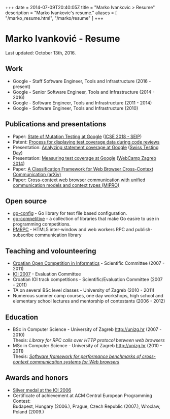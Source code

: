 +++
date = 2014-07-09T20:40:05Z
title = "Marko Ivankovic > Resume"
description = "Marko Ivankovic's resume."
aliases = [
  "/marko_resume.html",
  "/marko/resume"
]
+++
<div itemscope itemtype="http://schema.org/Person">
  <h1>
    <span itemprop="name">Marko Ivanković</span>
    - Resume
  </h1>
<p>Last updated: October 13th, 2016.</p>
<h2>Work</h2>
<ul>
  <li>
    <span itemprop="worksFor" itemscope itemtype="http://schema.org/Organization">
      <span itemprop="name">Google</span>
    </span>
    -
    <span itemprop="jobTitle">Staff Software Engineer, Tools and Infrastructure</span>
    (2016 - present)
  </li>
  <li>Google - Senior Software Engineer, Tools and Infrastructure (2014 - 2016)</li>
  <li>Google - Software Engineer, Tools and Infrastructure (2011 - 2014)</li>
  <li>Google - Software Engineer, Tools and Infrastructure (2010)</li>
</ul>
<h2>Publications and presentations</h2>
<ul>
  <li>Paper:
    <a href="https://research.google.com/pubs/pub46584.html">State of Mutation Testing at Google</a> (<a href="https://www.icse2018.org/event/icse-2018-software-engineering-in-practice-state-of-mutation-testing-at-google">ICSE 2018 - SEIP</a>)
  </li>
  <li>Patent: <a href="http://patft.uspto.gov/netacgi/nph-Parser?Sect1=PTO1&Sect2=HITOFF&d=PALL&p=1&u=%2Fnetahtml%2FPTO%2Fsrchnum.htm&r=1&f=G&l=50&s1=9,405,662.PN.&OS=PN/9,405,662&RS=PN/9,405,662">Process for displaying test coverage data during code reviews</a></li>
  <li>Presentation:
    <a href="http://swisstestingday.ch/analyzing-statement-coverage-at-google/">
    Analyzing statement coverage at Google</a> (<a href="http://swisstestingday.ch/">Swiss Testing Day</a>)
  </li>
  <li>Presentation:
    <a href="http://2014.webcampzg.org/speakers/marko-ivankovic-measuring-test-coverage-at-google/">
    Measuring test coverage at Google</a> (<a href="http://2014.webcampzg.org/">WebCamp Zagreb 2014</a>)
  </li>
  <li>Paper:
    <a href="http://arxiv.org/abs/1108.4770">
    A Classification Framework for Web Browser Cross-Context Communication (arXiv)</a>
  </li>
  <li>Paper:
    <a href="http://bib.irb.hr/datoteka/510394.pmrpc_07.pdf">
    Cross-context web browser communication with unified communication models and context types (MIPRO)</a>
  </li>
</ul>
<h2>Open source</h2>
<ul>
  <li><a href="https://github.com/ivankovic/go-config">go-config</a>
  - Go library for text file based configuration.
  <li><a href="https://github.com/ivankovic/go-competitive">go-competitive</a>
  - a collection of libraries that make Go easire to use in programming competitions.
  <li><a href="https://github.com/izuzak/pmrpc">PMRPC</a>
  - HTML5 inter-window and web workers RPC and publish-subscribe communication library</li>
</ul>
<h2>Teaching and volounteering</h2>
<ul>
  <li><a href="http://hsin.hr/coci/">Croatian Open Competition in Informatics</a>
   - Scientific Committee (2007 - 2011)</li>
  <li><a href="http://ioi2007.hsin.hr/index.php?page=organizers">IOI 2007</a>
   - Evaluation Committee</li>
  <li>Croatian IOI track competitions - Scientific/Evaluation Committee (2007 - 2011)</li>
  <li>TA on several BSc level classes - University of Zagreb (2010 - 2011)</li>
  <li>Numerous summer camp courses, one day workshops, high school and elementary school lectures and mentorship of contestants (2006 - 2012)</li>
</ul>
<h2>Education</h2>
<ul>
  <li>BSc in Computer Science -
  <span itemprop="alumniOf" itemscope itemtype="http://schema.org/Organization">
    <span itemprop="name">University of Zagreb</span>
    <a href="http://unizg.hr" itemprop="sameAs">http://unizg.hr</a>
  </span>
  (2007 - 2010)<br/>
  Thesis: <i>Library for RPC calls over HTTP protocol between web browsers</i></li>
  <li>MSc in Computer Science -
  <span itemprop="alumniOf" itemscope itemtype="http://schema.org/Organization">
    <span itemprop="name">University of Zagreb</span>
    <a href="http://unizg.hr" itemprop="sameAs">http://unizg.hr</a>
  </span>
  (2010 - 2011)<br/>
  Thesis: <i><a href="/doc/MarkoIvankovicDiplomskiRad.pdf">
    Software framework for performance benchmarks of cross-context communication systems for Web browsers</a></i></li>
</ul>
<h2>Awards and honors</h2>
<ul>
  <li>
  <a href="http://ioinformatics.org/locations/ioi06/results.shtml"><span itemprop="award">Silver medal at the IOI 2006</span></a>
  </li>
  <li>
    <span itemprop="award">
      Certificate of achievement at ACM Central European Programming Contest:<br/>
      Budapest, Hungary (2006.), Prague, Czech Republic (2007.), Wroclaw, Poland (2009.)
    </span>
  </li>
</ul>

